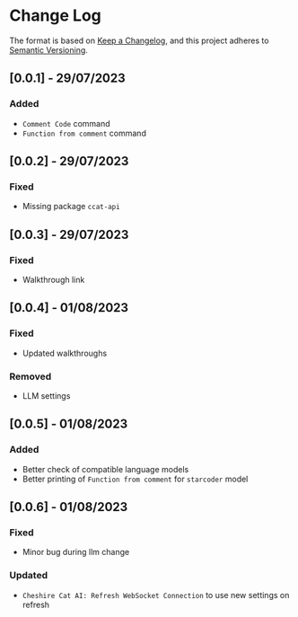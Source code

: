 # Change Log

The format is based on [Keep a Changelog](https://keepachangelog.com/en/1.0.0/),
and this project adheres to [Semantic Versioning](https://semver.org/spec/v2.0.0.html).

## [0.0.1] - 29/07/2023

### Added

- `Comment Code` command
- `Function from comment` command

## [0.0.2] - 29/07/2023

### Fixed

- Missing package `ccat-api`

## [0.0.3] - 29/07/2023

### Fixed

- Walkthrough link

## [0.0.4] - 01/08/2023

### Fixed

- Updated walkthroughs

### Removed

- LLM settings

## [0.0.5] - 01/08/2023

### Added

- Better check of compatible language models
- Better printing of `Function from comment` for `starcoder` model

## [0.0.6] - 01/08/2023

### Fixed

- Minor bug during llm change

### Updated

- `Cheshire Cat AI: Refresh WebSocket Connection` to use new settings on refresh